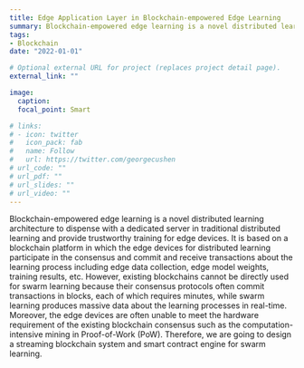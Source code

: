 ```yaml
---
title: Edge Application Layer in Blockchain-empowered Edge Learning
summary: Blockchain-empowered edge learning is a novel distributed learning architecture to dispense with a dedicated server in traditional distributed learning and provide trustworthy training for edge devices.
tags:
- Blockchain
date: "2022-01-01"

# Optional external URL for project (replaces project detail page).
external_link: ""

image:
  caption: 
  focal_point: Smart

# links:
# - icon: twitter
#   icon_pack: fab
#   name: Follow
#   url: https://twitter.com/georgecushen
# url_code: ""
# url_pdf: ""
# url_slides: ""
# url_video: ""
---
```


Blockchain-empowered edge learning is a novel distributed learning architecture to dispense with a dedicated server in traditional distributed learning and provide trustworthy training for edge devices. It is based on a blockchain platform in which the edge devices for distributed learning participate in the consensus and commit and receive transactions about the learning process including edge data collection, edge model weights, training results, etc. However, existing blockchains cannot be directly used for swarm learning because their consensus protocols often commit transactions in blocks, each of which requires minutes, while swarm learning produces massive data about the learning processes in real-time. Moreover, the edge devices are often unable to meet the hardware requirement of the existing blockchain consensus such as the computation-intensive mining in Proof-of-Work (PoW). Therefore, we are going to design a streaming blockchain system and smart contract engine for swarm learning.

